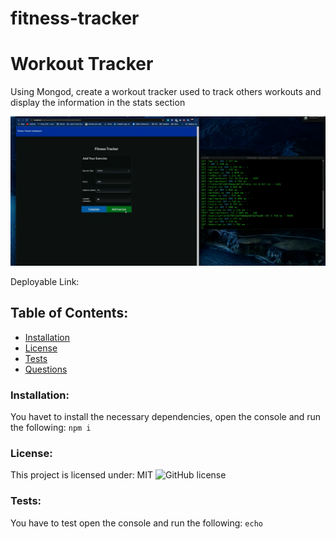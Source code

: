 # fitness-tracker

# Workout Tracker  
Using Mongod, create a workout tracker used to track others workouts and display the information in the stats section

[![demo video](./trackfit.png)](https://watch.screencastify.com/v/gPC0oRZQaDx4yvffq4tb)

Deployable Link: 
## Table of Contents:
* [Installation](#installation)
* [License](#license)
* [Tests](#tests)
* [Questions](#questions)
### Installation:
You havet to install the necessary dependencies, open the console and run the following:
```npm i```
### License:
This project is licensed under:
MIT
![GitHub license](https://img.shields.io/github/license/Naereen/StrapDown.js.svg)
### Tests:
You have to test open the console and run the following:
```echo```
